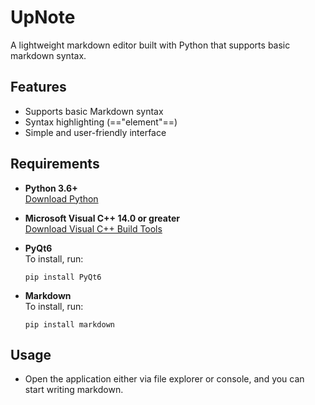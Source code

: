 # UpNote
A lightweight markdown editor built with Python that supports basic markdown syntax.

## Features
- Supports basic Markdown syntax
- Syntax highlighting (=="element"==)
- Simple and user-friendly interface

## Requirements
- **Python 3.6+**  
  [Download Python](https://www.python.org/downloads/)
  
- **Microsoft Visual C++ 14.0 or greater**  
  [Download Visual C++ Build Tools](https://visualstudio.microsoft.com/visual-cpp-build-tools/)
  
- **PyQt6**  
  To install, run:
  ```
  pip install PyQt6
  ```

- **Markdown**  
  To install, run:
  ```
  pip install markdown
  ```

## Usage
- Open the application either via file explorer or console, and you can start writing markdown.

